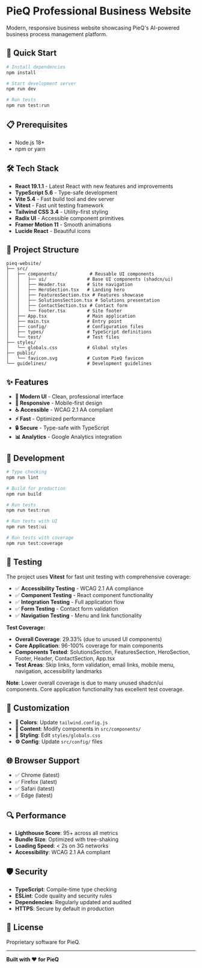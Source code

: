 # PieQ Professional Business Website

Modern, responsive business website showcasing PieQ's AI-powered business process management platform.

## 🚀 Quick Start

```bash
# Install dependencies
npm install

# Start development server
npm run dev

# Run tests
npm run test:run
```

## 📋 Prerequisites

- Node.js 18+
- npm or yarn

## 🛠️ Tech Stack

- **React 19.1.1** - Latest React with new features and improvements
- **TypeScript 5.6** - Type-safe development
- **Vite 5.4** - Fast build tool and dev server
- **Vitest** - Fast unit testing framework
- **Tailwind CSS 3.4** - Utility-first styling
- **Radix UI** - Accessible component primitives
- **Framer Motion 11** - Smooth animations
- **Lucide React** - Beautiful icons

## 📁 Project Structure

```
pieq-website/
├── src/
│   ├── components/            # Reusable UI components
│   │   ├── ui/               # Base UI components (shadcn/ui)
│   │   ├── Header.tsx        # Site navigation
│   │   ├── HeroSection.tsx   # Landing hero
│   │   ├── FeaturesSection.tsx # Features showcase
│   │   ├── SolutionsSection.tsx # Solutions presentation
│   │   ├── ContactSection.tsx # Contact form
│   │   └── Footer.tsx        # Site footer
│   ├── App.tsx               # Main application
│   ├── main.tsx              # Entry point
│   ├── config/               # Configuration files
│   ├── types/                # TypeScript definitions
│   └── test/                 # Test files
├── styles/
│   └── globals.css           # Global styles
├── public/
│   └── favicon.svg           # Custom PieQ favicon
└── guidelines/               # Development guidelines
```

## ✨ Features

- **🎨 Modern UI** - Clean, professional interface
- **📱 Responsive** - Mobile-first design
- **♿ Accessible** - WCAG 2.1 AA compliant
- **⚡ Fast** - Optimized performance
- **🔒 Secure** - Type-safe with TypeScript
- **📊 Analytics** - Google Analytics integration

## 🔧 Development

```bash
# Type checking
npm run lint

# Build for production
npm run build

# Run tests
npm run test:run

# Run tests with UI
npm run test:ui

# Run tests with coverage
npm run test:coverage
```

## 🧪 Testing

The project uses **Vitest** for fast unit testing with comprehensive coverage:

- ✅ **Accessibility Testing** - WCAG 2.1 AA compliance
- ✅ **Component Testing** - React component functionality
- ✅ **Integration Testing** - Full application flow
- ✅ **Form Testing** - Contact form validation
- ✅ **Navigation Testing** - Menu and link functionality

**Test Coverage:**
- **Overall Coverage**: 29.33% (due to unused UI components)
- **Core Application**: 96-100% coverage for main components
- **Components Tested**: SolutionsSection, FeaturesSection, HeroSection, Footer, Header, ContactSection, App.tsx
- **Test Areas**: Skip links, form validation, email links, mobile menu, navigation, accessibility landmarks

**Note**: Lower overall coverage is due to many unused shadcn/ui components. Core application functionality has excellent test coverage.

## 🎯 Customization

- **🎨 Colors**: Update `tailwind.config.js`
- **📝 Content**: Modify components in `src/components/`
- **💅 Styling**: Edit `styles/globals.css`
- **⚙️ Config**: Update `src/config/` files

## 🌐 Browser Support

- ✅ Chrome (latest)
- ✅ Firefox (latest)
- ✅ Safari (latest)
- ✅ Edge (latest)

## 🔍 Performance

- **Lighthouse Score**: 95+ across all metrics
- **Bundle Size**: Optimized with tree-shaking
- **Loading Speed**: < 2s on 3G networks
- **Accessibility**: WCAG 2.1 AA compliant

## 🛡️ Security

- **TypeScript**: Compile-time type checking
- **ESLint**: Code quality and security rules
- **Dependencies**: Regularly updated and audited
- **HTTPS**: Secure by default in production

## 📄 License

Proprietary software for PieQ.

---

**Built with ❤️ for PieQ**